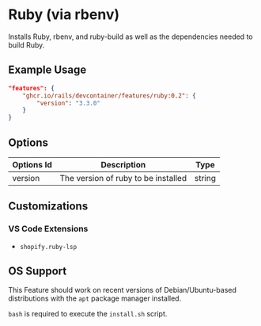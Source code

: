 # Ruby (via rbenv)

Installs Ruby, rbenv, and ruby-build as well as the dependencies needed to build Ruby.

## Example Usage

```json
"features": {
    "ghcr.io/rails/devcontainer/features/ruby:0.2": {
        "version": "3.3.0"
    }
}
```

## Options

| Options Id | Description | Type |
|-----|-----|-----|
| version | The version of ruby to be installed | string |

## Customizations

### VS Code Extensions

- `shopify.ruby-lsp`

## OS Support

This Feature should work on recent versions of Debian/Ubuntu-based distributions with the `apt` package manager installed.

`bash` is required to execute the `install.sh` script.
